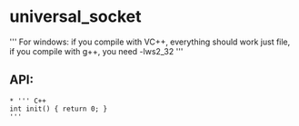 # universal_socket

'''
For windows: if you compile with VC++, everything should work just file, if you compile with g++, you need -lws2_32
'''

## API:
    * ''' C++
    int init() { return 0; }
    '''